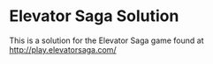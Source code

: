 # Elevator Saga Solution
This is a solution for the Elevator Saga game found at http://play.elevatorsaga.com/
